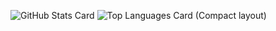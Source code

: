 ![GitHub Stats Card](https://github-readme-stats.vercel.app/api?username=kmyk&show_icons=true&count_private=true)
![Top Languages Card (Compact layout)](https://github-readme-stats.vercel.app/api/top-langs/?username=kmyk&layout=compact)
